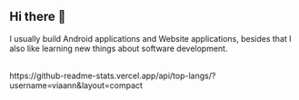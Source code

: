## Hi there 👋
<p>I usually build Android applications and Website applications, besides that I also like learning new things about software development.</p>
<br>
https://github-readme-stats.vercel.app/api/top-langs/?username=viaann&layout=compact
<!--
**viaann/viaann** is a ✨ _special_ ✨ repository because its `README.md` (this file) appears on your GitHub profile.

Here are some ideas to get you started:

- 🔭 I’m currently working on ...
- 🌱 I’m currently learning ...
- 👯 I’m looking to collaborate on ...
- 🤔 I’m looking for help with ...
- 💬 Ask me about ...
- 📫 How to reach me: ...
- 😄 Pronouns: ...
- ⚡ Fun fact: ...
-->

